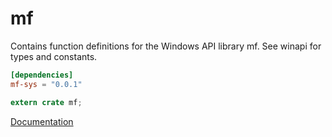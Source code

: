 # mf #
Contains function definitions for the Windows API library mf. See winapi for types and constants.

```toml
[dependencies]
mf-sys = "0.0.1"
```

```rust
extern crate mf;
```

[Documentation](https://retep998.github.io/doc/mf/)
